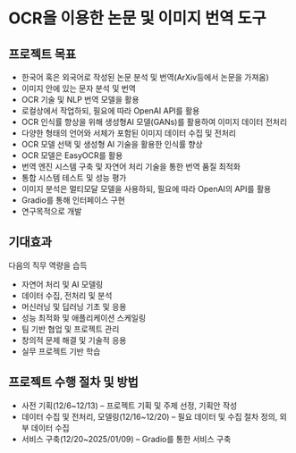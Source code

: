 # OCR을 이용한 논문 및 이미지 번역 도구
## 프로젝트 목표
* 한국어 혹은 외국어로 작성된 논문 분석 및 번역(ArXiv등에서 논문을 가져옴)
* 이미지 안에 있는 문자 분석 및 번역 
* OCR 기술 및 NLP 번역 모델을 활용 
* 로컬상에서 작업하되, 필요에 따라 OpenAI API를 활용
* OCR 인식률 향상을 위해 생성형AI 모델(GANs)를 활용하여 이미지 데이터 전처리
* 다양한 형태의 언어와 서체가 포함된 이미지 데이터 수집 및 전처리 
* OCR 모델 선택 및 생성형 AI 기술을 활용한 인식률 향상 
* OCR 모델은 EasyOCR를 활용
* 번역 엔진 시스템 구축 및 자연어 처리 기술을 통한 번역 품질 최적화 
* 통합 시스템 테스트 및 성능 평가
* 이미지 분석은 멀티모달 모델을 사용하되, 필요에 따라 OpenAI의 API를 활용
* Gradio를 통해 인터페이스 구현
* 연구목적으로 개발
## 기대효과
다음의 직무 역량을 습득
* 자연어 처리 및 AI 모델링
* 데이터 수집, 전처리 및 분석
* 머신러닝 및 딥러닝 기초 및 응용
* 성능 최적화 및 애플리케이션 스케일링
* 팀 기반 협업 및 프로젝트 관리
* 창의적 문제 해결 및 기술적 응용
* 실무 프로젝트 기반 학습 
## 프로젝트 수행 절차 및 방법
* 사전 기획(12/6~12/13) – 프로젝트 기획 및 주제 선정, 기획안 작성
* 데이터 수집 및 전처리, 모델링(12/16~12/20) – 필요 데이터 및 수집 절차 정의, 외부 데이터 수집
* 서비스 구축(12/20~2025/01/09) – Gradio를 통한 서비스 구축
